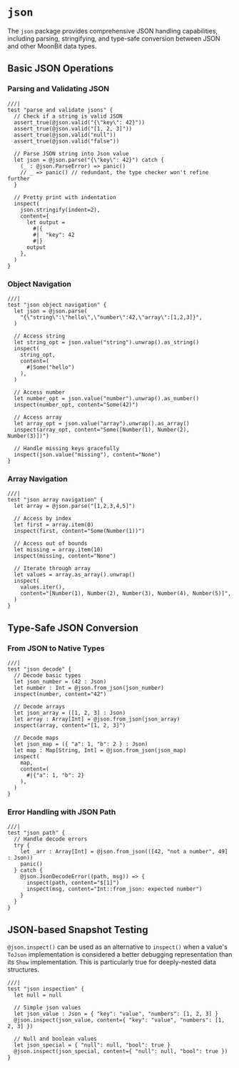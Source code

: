 # `json`

The `json` package provides comprehensive JSON handling capabilities, including parsing, stringifying, and type-safe conversion between JSON and other MoonBit data types.

## Basic JSON Operations

### Parsing and Validating JSON

```moonbit
///|
test "parse and validate jsons" {
  // Check if a string is valid JSON
  assert_true(@json.valid("{\"key\": 42}"))
  assert_true(@json.valid("[1, 2, 3]"))
  assert_true(@json.valid("null"))
  assert_true(@json.valid("false"))

  // Parse JSON string into Json value
  let json = @json.parse("{\"key\": 42}") catch {
    (_ : @json.ParseError) => panic()
    // _ => panic() // redundant, the type checker won't refine further
  }

  // Pretty print with indentation
  inspect(
    json.stringify(indent=2),
    content={
      let output =
        #|{
        #|  "key": 42
        #|}
      output
    },
  )
}
```

### Object Navigation

```moonbit
///|
test "json object navigation" {
  let json = @json.parse(
    "{\"string\":\"hello\",\"number\":42,\"array\":[1,2,3]}",
  )

  // Access string
  let string_opt = json.value("string").unwrap().as_string()
  inspect(
    string_opt,
    content=(
      #|Some("hello")
    ),
  )

  // Access number
  let number_opt = json.value("number").unwrap().as_number()
  inspect(number_opt, content="Some(42)")

  // Access array
  let array_opt = json.value("array").unwrap().as_array()
  inspect(array_opt, content="Some([Number(1), Number(2), Number(3)])")

  // Handle missing keys gracefully
  inspect(json.value("missing"), content="None")
}
```

### Array Navigation

```moonbit
///|
test "json array navigation" {
  let array = @json.parse("[1,2,3,4,5]")

  // Access by index
  let first = array.item(0)
  inspect(first, content="Some(Number(1))")

  // Access out of bounds
  let missing = array.item(10)
  inspect(missing, content="None")

  // Iterate through array
  let values = array.as_array().unwrap()
  inspect(
    values.iter(),
    content="[Number(1), Number(2), Number(3), Number(4), Number(5)]",
  )
}
```

## Type-Safe JSON Conversion

### From JSON to Native Types

```moonbit
///|
test "json decode" {
  // Decode basic types
  let json_number = (42 : Json)
  let number : Int = @json.from_json(json_number)
  inspect(number, content="42")

  // Decode arrays
  let json_array = ([1, 2, 3] : Json)
  let array : Array[Int] = @json.from_json(json_array)
  inspect(array, content="[1, 2, 3]")

  // Decode maps
  let json_map = ({ "a": 1, "b": 2 } : Json)
  let map : Map[String, Int] = @json.from_json(json_map)
  inspect(
    map,
    content=(
      #|{"a": 1, "b": 2}
    ),
  )
}
```

### Error Handling with JSON Path

```moonbit
///|
test "json path" {
  // Handle decode errors
  try {
    let _arr : Array[Int] = @json.from_json(([42, "not a number", 49] : Json))
    panic()
  } catch {
    @json.JsonDecodeError((path, msg)) => {
      inspect(path, content="$[1]")
      inspect(msg, content="Int::from_json: expected number")
    }
  }
}
```

## JSON-based Snapshot Testing

`@json.inspect()` can be used as an alternative to `inspect()` when a value's `ToJson` implementation is considered a better debugging representation than its `Show` implementation.
This is particularly true for deeply-nested data structures.

```moonbit
///|
test "json inspection" {
  let null = null

  // Simple json values
  let json_value : Json = { "key": "value", "numbers": [1, 2, 3] }
  @json.inspect(json_value, content={ "key": "value", "numbers": [1, 2, 3] })

  // Null and boolean values
  let json_special = { "null": null, "bool": true }
  @json.inspect(json_special, content={ "null": null, "bool": true })
}
```
